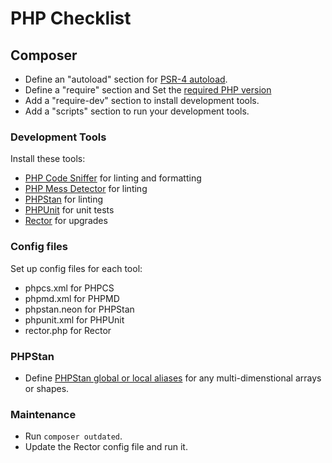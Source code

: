 # PHP Checklist

## Composer

- Define an "autoload" section for [PSR-4
  autoload](https://www.phptutorial.net/php-oop/php-composer-autoload/).
- Define a "require" section and Set the [required PHP
  version](https://koenwoortman.com/composer-require-php-version/)
- Add a "require-dev" section to install development tools.
- Add a "scripts" section to run your development tools.

### Development Tools

Install these tools:
- [PHP Code Sniffer](https://github.com/squizlabs/PHP_CodeSniffer) for linting
  and formatting
- [PHP Mess Detector](https://phpmd.org/) for linting
- [PHPStan](https://phpstan.org/) for linting
- [PHPUnit](https://phpunit.de/index.html) for unit tests
- [Rector](https://getrector.com/) for upgrades

### Config files

Set up config files for each tool:
- phpcs.xml for PHPCS
- phpmd.xml for PHPMD
- phpstan.neon for PHPStan
- phpunit.xml for PHPUnit
- rector.php for Rector

### PHPStan

- Define [PHPStan global or local
  aliases](https://phpstan.org/writing-php-code/phpdoc-types#global-type-aliases)
  for any multi-dimenstional arrays or shapes.

### Maintenance

- Run `composer outdated`.
- Update the Rector config file and run it.
